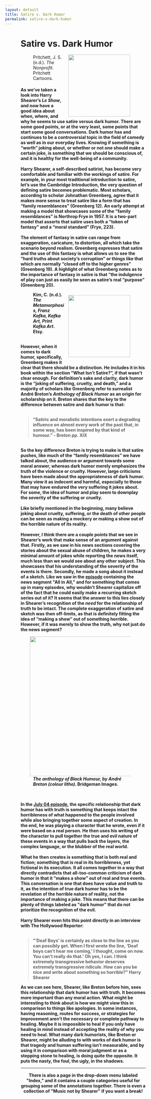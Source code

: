 ```yaml
---
layout: default
title: Satire v. Dark Humor
permalink: satire-v-dark-humor
---
```

<!-- Add an essay or interpretive material below this line,
using HTML or markdown.  Do not modify this file above this line -->
<div style="padding-left: 50px; padding-right: 50px"><h1><b>Satire vs. Dark Humor</b></h1>

<figure>
<img width="200" height="200" style="padding-left: 10px; padding-right: 10px;" style align="right" src="https://github.com/lgsump/le-show/assets/122332459/c954594c-d434-4366-bb03-1cdd88921e07">
<figcaption> Pritchett, J. S. (n.d.). <i>The Nonprofit</i>. Pritchett Cartoons. </figcaption>
</figure>
<h4>
As we’ve taken a look into Harry Shearer’s <i>Le Show</i>, and now have a good idea about when, where, and why he seems to use satire versus dark humor. There are some good points, or at the very least, some points that start some good conversations. Dark humor has and continues to be a controversial topic in the field of comedy as well as in our everyday lives. Knowing if something is “worth” joking about, or whether or not one should make a certain joke, is something that we should be conscious of, and it is healthy for the well-being of a community. 
<br>
<br>
Harry Shearer, a self-described satirist, has become very comfortable and familiar with the workings of satire. For example, in your most traditional introduction to satire, let’s use the Cambridge Introduction, the very question of defining satire becomes problematic. Most scholars, according to scholar Johnathan Greenberg, agree that it makes more sense to treat satire like a form that has “family resemblances” (Greenberg 12). An early attempt at making a model that showcases some of the “family resemblances" is Northrop Frye in 1957. It is a two-part model that asserts that satire uses both a “token of fantasy” and a “moral standard” (Frye, 223). 
<br>
<br>
The element of fantasy in satire can range from exaggeration, caricature, to distortion, all which take the scenario beyond realism. Greenberg expresses that satire and the use of this fantasy is what allows us to see the “hard truths about society’s corruption” or things like that which are normally “closed off to the higher genres” (Greenberg 19). A highlight of what Greenberg notes as to the importance of fantasy in satire is that “the indulgence of play can just as easily be seen as satire’s real “purpose” (Greenberg 20). 
<br>
<figure>
<img style="padding: 10px;" align="right" width="200" height="200" src="https://github.com/lgsump/le-show/assets/122332459/8bda9420-3cc4-420b-a528-639517a745c1">
<figcaption>Kim, C. (n.d.). <i>The Metamorphosis, Franz Kafka, Kafka Art, Print Kafka Art</i>. Etsy.</figcaption>
</figure>
<br>
However, when it comes to dark humor, specifically, Greenberg makes it clear that there should be a distinction. He includes it in his book within the section “What Isn’t Satire?”, if that wasn’t clear enough. For definition’s sake and clarity, dark humor is the “joking of suffering, cruelty, and death,” and a majority of scholars like Greenberg refer to surrealist André Breton’s <i>Anthology of Black Humor</i> as an origin for scholarship on it. Breton shares that the key to the difference between satire and dark humor is that: 
<br>
<br>
<blockquote>“Satiric and moralistic intentions exert a degrading influence on almost every work of the past that, in some way, has been inspired by that kind of humour.” - Breton pp. XIX </blockquote>
<br>
So the key difference Breton is trying to make is that satire pushes, like much of the “family resemblances” we have talked about, the audience or argument towards some moral answer, whereas dark humor merely emphasizes the truth of the violence or cruelty. However, large criticisms have been made about the appropriateness of dark humor. Many view it as indecent and harmful, especially to those that may have endured the very suffering it jokes about. For some, the idea of humor and play seem to downplay the severity of the suffering or cruelty.
<br>
<br>
Like briefly mentioned in the beginning, many believe joking about cruelty, suffering, or the death of other people can be seen as making a mockery or making a show out of the horrible nature of its reality.
<br>
<br>
However, I think there are a couple points that we see in Shearer’s work that make sense of an argument against that. Firstly, as we saw in his news sections covering the stories about the sexual abuse of children, he makes a very minimal amount of jokes while reporting the news itself, much less than we would see about any other subject. This showcases that his understanding of the severity of the events is there. Secondly, he made a song about it instead of a sketch. Like we saw in the <a href="https://lgsump.github.io/le-show/june-28-2015">episode</a> containing the news segment "All in All," and for something that comes up in many episodes, why wouldn’t Shearer capitalize off of the fact that he could easily make a recurring sketch series out of it? It seems that the answer to this lies closely in Shearer’s recognition of the <i>need</i> for the relationship of truth to be intact. The complete exaggeration of satire and sketch was then off-limits, as that is definitely fitting the idea of “making a show” out of something horrible. However, if it was merely to show the truth, why not just do the news segment?
<figure>
<img width="450" height="450" style="padding-left: 10px; padding-right: 10px;" style align="right" src="https://github.com/lgsump/le-show/assets/122332459/d42f2e6c-59e1-4d37-abee-953c6e2356eb">
<figcaption> <i>The anthology of Black Humour, by André Breton (colour litho)</i>. Bridgeman Images.</figcaption>
</figure>
<br>
<br>
In the <a href="https://lgsump.github.io/le-show/july-04-2010">July 04 episode</a>, the specific relationship that dark humor has with truth is something that keeps intact the horribleness of what happened to the people involved while also bringing together some aspect of creation. In the end, he was playing a character that he wrote, even if it were based on a real person. He then uses his writing of the character to pull together the true and evil nature of these events in a way that pulls back the layers, the complex language, or the blubber of the real world. 
<br>
<br>
What he then creates is something that is both real and fiction; something that is real in its horribleness, yet fictional in its execution. It all comes together in a way that directly contradicts that all-too-common criticism of dark humor in that it “makes a show” out of real and true events. This conversation is one that does have value and truth to it, as the intention of true dark humor has to be the revelation of the horrible nature of reality, not the importance of making a joke. This means that there can be plenty of things labeled as "dark humor" that do not prioritize the recognition of the evil. 
<br>
<br>
Harry Shearer even hits this point directly in an interview with The Hollywood Reporter:
<br>
  <br>
<blockquote>”‘Deaf Boys’ is certainly as close to the line as you can possibly get. When I first wrote the line, ‘Deaf boys can’t hear me coming,’ I thought, come on now. You can’t really do that.’ Oh yes, I can. I think extremely transgressive behavior deserves extremely transgressive ridicule. How can you be nice and write about something so horrible?” Harry Shearer</blockquote>

As we can see here, Shearer, like Breton before him, sees this relationship that dark humor has with truth. It becomes more important than any moral action. What might be interesting to think about is how we might view this in comparison to things like apologies. In some instances, having reasoning, routes for success, or strategies for improvement aren’t the necessary or complete pathway to healing. Maybe it is impossible to heal if you only have healing in mind instead of accepting the reality of why you need to heal. What many dark humorists, like Breton or Shearer, might be alluding to with works of dark humor is that tragedy and human suffering isn’t measurable, and by using it in comparison with moral judgment or as a stepping stone to healing, is doing quite the opposite. It puts the nasty, the foul, the ugly, in the shadows. 
<hr>
<center>There is also a page in the drop-down menu labeled "Index," and it contains a couple categories useful for grouping some of the annotations together. There is even a collection of "Music not by Shearer" if you want a break!
</h4>
</div>
